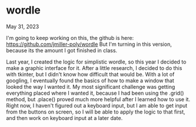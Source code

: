 # wordle

May 31, 2023

I'm going to keep working on this, the github is here: https://github.com/jmiller-poly/wordle
But I'm turning in this version, because its the amount I got finished in class.

Last year, I created the logic for simplistic wordle, so this year I decided to make a graphic
interface for it. After a little research, I decided to do this with tkinter, but I didn't know
how difficult that would be. With a lot of googling, I eventually found the basics of how to 
make a window that looked the way I wanted it. My most significant challenge was getting
everything placed where I wanted it, because I had been using the .grid() method, but .place()
proved much more helpful after I learned how to use it. Right now, I haven't figured out a 
keyboard input, but I am able to get input from the buttons on screen, so I will be able to
apply the logic to that first, and then work on keyboard input at a later date.